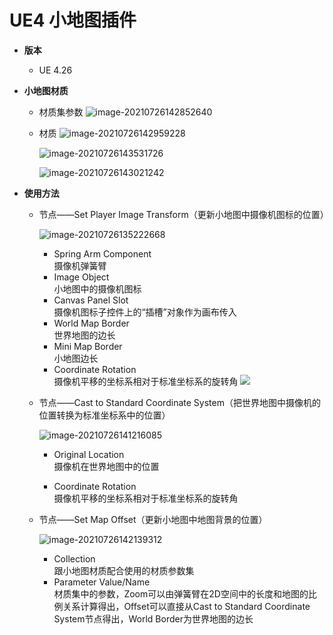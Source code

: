 # UE4 小地图插件

* **版本**

  * UE 4.26

* **小地图材质**

  * 材质集参数
    ![image-20210726142852640](https://tva2.sinaimg.cn/large/0060Q9Xfly8gsudh201dzj30nf0ar0t0.jpg)

  * 材质
    ![image-20210726142959228](https://tva3.sinaimg.cn/large/0060Q9Xfly8gsudh4reb4j30sh0irq5l.jpg)

    ![image-20210726143531726](https://tva1.sinaimg.cn/large/0060Q9Xfly8gsudh9hv5nj3097042dfs.jpg)

    ![image-20210726143021242](https://tva2.sinaimg.cn/large/0060Q9Xfly8gsudh79a70j30qb0fiwg5.jpg)

* **使用方法**

  * 节点——Set Player Image Transform（更新小地图中摄像机图标的位置）

    ![image-20210726135222668](https://tva4.sinaimg.cn/large/0060Q9Xfly8gsudgtfro3j30mc0a5q45.jpg)

    * Spring Arm Component  
      摄像机弹簧臂
    * Image Object  
      小地图中的摄像机图标
    * Canvas Panel Slot  
      摄像机图标子控件上的“插槽”对象作为画布传入
    * World Map Border  
      世界地图的边长
    * Mini Map Border  
      小地图边长  
    * Coordinate Rotation  
      摄像机平移的坐标系相对于标准坐标系的旋转角
      ![](https://tva1.sinaimg.cn/large/0060Q9Xfly8gsudhbyspkj30s30fmmxi.jpg)

  * 节点——Cast to Standard Coordinate System（把世界地图中摄像机的位置转换为标准坐标系中的位置）

    ![image-20210726141216085](https://tva2.sinaimg.cn/large/0060Q9Xfly8gsudgvnyouj30ly068gm7.jpg)

    * Original Location  
      摄像机在世界地图中的位置
      
    * Coordinate Rotation  
      摄像机平移的坐标系相对于标准坐标系的旋转角
    
  * 节点——Set Map Offset（更新小地图中地图背景的位置）
  
    ![image-20210726142139312](https://tva4.sinaimg.cn/large/0060Q9Xfly8gsudgzrn8lj30k20dsmyk.jpg)
  
    * Collection  
      跟小地图材质配合使用的材质参数集
    * Parameter Value/Name  
      材质集中的参数，Zoom可以由弹簧臂在2D空间中的长度和地图的比例关系计算得出，Offset可以直接从Cast to Standard Coordinate System节点得出，World Border为世界地图的边长
